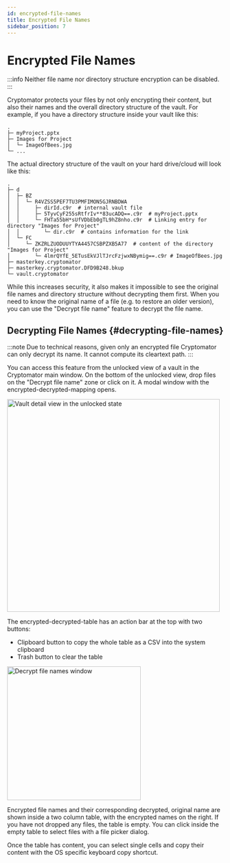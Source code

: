 ```yaml
---
id: encrypted-file-names
title: Encrypted File Names
sidebar_position: 7
---
```


# Encrypted File Names

:::info
Neither file name nor directory structure encryption can be disabled.
:::

Cryptomator protects your files by not only encrypting their content, but also their names and the overall directory structure of the vault.
For example, if you have a directory structure inside your vault like this:

```console
.
├─ myProject.pptx
├─ Images for Project
│  └─ ImageOfBees.jpg
└─ ...
```

The actual directory structure of the vault on your hard drive/cloud will look like this:

```console
.
├─ d
│  ├─ BZ
│  │  └─ R4VZSS5PEF7TU3PMFIMON5GJRNBDWA
│  │     ├─ dirId.c9r  # internal vault file
│  │     ├─ 5TyvCyF255sRtfrIv**83ucADQ==.c9r  # myProject.pptx
│  │     └─ FHTa55bH*sUfVDbEb0gTL9hZ8nho.c9r  # Linking entry for directory "Images for Project"
│  │        └─ dir.c9r  # contains information for the link
│  └─ FC
│     └─ ZKZRLZUODUUYTYA4457CSBPZXB5A77  # content of the directory "Images for Project"
│        └─ 4lmrQYfE_5ETusEkVJlTJrcFzjwxNBymig==.c9r # ImageOfBees.jpg
├─ masterkey.cryptomator
├─ masterkey.cryptomator.DFD9B248.bkup
└─ vault.cryptomator
```

While this increases security, it also makes it impossible to see the original file names and directory structure without decrypting them first.
When you need to know the original name of a file (e.g. to restore an older version), you can use the "Decrypt file name" feature to decrypt the file name.

## Decrypting File Names {#decrypting-file-names}

:::note
Due to technical reasons, given only an encrypted file Cryptomator can only decrypt its name.
It cannot compute its cleartext path.
:::

You can access this feature from the unlocked view of a vault in the Cryptomator main window.
On the bottom of the unlocked view, drop files on the "Decrypt file name" zone or click on it.
A modal window with the encrypted-decrypted-mapping opens.

<img src="/img/desktop/vault-detail-unlocked.png" alt="Vault detail view in the unlocked state" width="495" />

The encrypted-decrypted-table has an action bar at the top with two buttons:
* Clipboard button to copy the whole table as a CSV into the system clipboard
* Trash button to clear the table

<img src="/img/desktop/decrypt-file-names.png" alt="Decrypt file names window" width="311" />

Encrypted file names and their corresponding decrypted, original name are shown inside a two column table, with the encrypted names on the right.
If you have not dropped any files, the table is empty.
You can click inside the empty table to select files with a file picker dialog.

Once the table has content, you can select single cells and copy their content with the OS specific keyboard copy shortcut.
